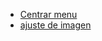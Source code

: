 * [Centrar menu](https://codea.app/blog/centrar-menu-bootstrap)
* [ajuste de imagen](https://www.w3schools.com/css/css3_object-fit.asp)